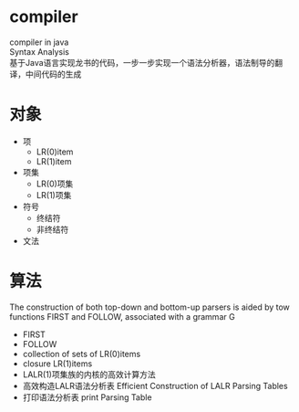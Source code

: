 # compiler
compiler in java  
Syntax Analysis  
基于Java语言实现龙书的代码，一步一步实现一个语法分析器，语法制导的翻译，中间代码的生成

# 对象
- 项
   - LR(0)item
   - LR(1)item
- 项集
   - LR(0)项集
   - LR(1)项集
- 符号
   - 终结符
   - 非终结符
- 文法

# 算法
The construction of both top-down and bottom-up parsers is aided by tow functions FIRST and FOLLOW, associated with a grammar G
- FIRST
- FOLLOW
- collection of sets of LR(0)items
- closure LR(1)items
- LALR(1)项集族的内核的高效计算方法
- 高效构造LALR语法分析表 Efficient Construction of LALR Parsing Tables
- 打印语法分析表 print Parsing Table
